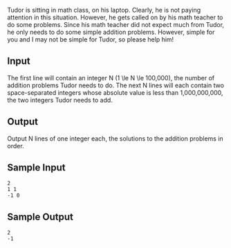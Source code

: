 Tudor is sitting in math class, on his laptop. Clearly, he is not paying attention in this situation. However, he gets called on by his math teacher to do some problems. Since his math teacher did not expect much from Tudor, he only needs to do some simple addition problems. However, simple for you and I may not be simple for Tudor, so please help him!



## Input



The first line will contain an integer N (1 \le N \le 100\,000), the number of addition problems Tudor needs to do. The next N lines will each contain two space-separated integers whose absolute value is less than 1\,000\,000\,000, the two integers Tudor    needs to add.



## Output



Output N lines of one integer each, the solutions to the addition problems in order.



## Sample Input



```
2
1 1
-1 0
```


## Sample Output



```
2
-1
```


